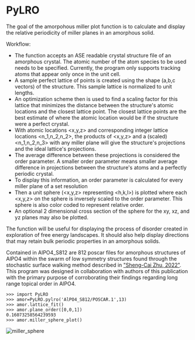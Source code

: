 # PyLRO
The goal of the amorpohous miller plot function is to calculate and display the relative periodicity of miller planes in an amorphous solid. 

Workflow:
* The function accepts an ASE readable crystal structure file of an amorphous crystal. The atomic number of the atom species to be used needs to be specified. Currently, the program only supports tracking atoms that appear only once in the unit cell.
* A sample perfect lattice of points is created using the shape (a,b,c vectors) of the structure. This sample lattice is normalized to unit lengths.
* An optimization scheme then is used to find a scaling factor for this lattice that minimizes the distance between the structure's atomic locations and the closest lattice point. The closest lattice points are the best estimate of where the atomic location would be if the structure were a perfect crystal.
* With atomic locations <x,y,z> and corresponding integer lattice locations <n_1,n_2,n_2>, the products of <x,y,z> and a (scaled) <n_1,n_2,n_3> with any miller plane will give the structure's projections and the ideal lattice's projections.
* The average difference between these projections is considered the order parameter. A smaller order parameter means smaller average difference in projections between the structure's atoms and a perfectly periodic crystal.
* To display this information, an order parameter is calculated for every miller plane of a set resolution
*  Then a unit sphere (<x,y,z> representing <h,k,l>) is plotted where each <x,y,z> on the sphere is inversely scaled to the order parameter. This sphere is also color coded to represent relative order.
* An optional 2 dimensional cross section of the sphere for the xy, xz, and yz planes may also be plotted.

The function will be useful for displaying the process of disorder created in exploration of free energy landscapes. It should also help display directions that may retain bulk periodic properties in an amorphous solids.

Contained in AlPO4_S812 are 812 poscar files for amorphous structures of AlPO4 within the swarm of low symmetry structures found through the stochastic surface walking method described in ["Sheng-Cai Zhu, 2022"](https://pubs.acs.org/doi/10.1021/jacs.2c01717#:~:text=This%20unique%20case%20of%20memory,with%20the%20same%20topological%20linkage.). This program was designed in collaboration with authors of this publication with the primary purpose of corroborating their findings regarding long range topical order in AlPO4.

```
>>> import PyLRO
>>> amor=PyLRO.pylro('AlPO4_S812/POSCAR.1',13)
>>> amor.lattice_fit()
>>> amor.plane_order([0,0,1])
0.16073258564239593
>>> amor.miller_sphere_plot()
```


![miller_sphere](https://github.com/user-attachments/assets/9389d07a-6d29-43d6-b60e-114eea3a4b32)


